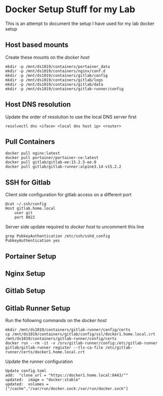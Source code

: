 # Docker Setup Stuff for my Lab

This is an attempt to document the setup I have used for my lab docker setup

## Host based mounts

Create these mounts on the *docker host*
```
mkdir -p /mnt/ds1019/containers/portainer_data
mkdir -p /mnt/ds1019/containers/nginx/conf.d
mkdir -p /mnt/ds1019/containers/gitlab/config
mkdir -p /mnt/ds1019/containers/gitlab/logs
mkdir -p /mnt/ds1019/containers/gitlab/data
mkdir -p /mnt/ds1019/containers/gitlab-runner/config
```

## Host DNS resolution

Update the order of resolution to use the local DNS server first
```
resolvectl dns <iface> <local dns host ip> <router>
```

## Pull Containers

```
docker pull nginx:latest
docker pull portainer/portainer-ce:latest
docker pull gitlab/gitlab-ee:15.2.5-ee.0
docker pull gitlab/gitlab-runner:alpine3.14-v15.2.2
```

## SSH for Gitlab

Client side configuration for gitlab access on a different port
```
@cat ~/.ssh/config
Host gitlab.home.local
    user git
    port 8022
```

Server side update required to *docker host* to uncomment this line
```
grep PubkeyAuthentication /etc/ssh/sshd_config
PubkeyAuthentication yes
```

## Portainer Setup

## Nginx Setup

## Gitlab Setup

## Gitlab Runner Setup

Run the following commands on the *docker host*
```
mkdir /mnt/ds1019/containers/gitlab-runner/config/certs
cp /mnt/ds1019/containers/gitlab/config/ssl/docker1.home.local.crt /mnt/ds1019/containers/gitlab-runner/config/certs
docker run --rm -it -v /srv/gitlab-runner/config:/etc/gitlab-runner gitlab/gitlab-runner register --tls-ca-file /etc/gitlab-runner/certs/docker1.home.local.crt
```

Update the runner configuration
```
Update config.toml
add:  "clone_url = "https://docker1.home.local:8443/""
updated:  image = "docker:stable"
updated:  volumes = ["/cache","/var/run/docker.sock:/var/run/docker.sock"]
```
